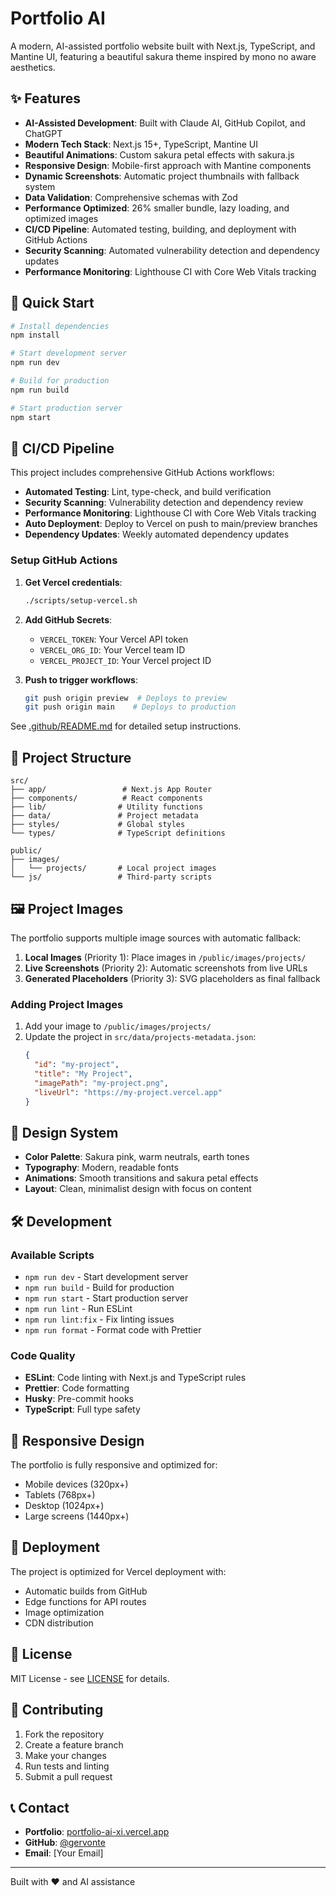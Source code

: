 # Portfolio AI

A modern, AI-assisted portfolio website built with Next.js, TypeScript, and Mantine UI, featuring a beautiful sakura theme inspired by mono no aware aesthetics.

## ✨ Features

- **AI-Assisted Development**: Built with Claude AI, GitHub Copilot, and ChatGPT
- **Modern Tech Stack**: Next.js 15+, TypeScript, Mantine UI
- **Beautiful Animations**: Custom sakura petal effects with sakura.js
- **Responsive Design**: Mobile-first approach with Mantine components
- **Dynamic Screenshots**: Automatic project thumbnails with fallback system
- **Data Validation**: Comprehensive schemas with Zod
- **Performance Optimized**: 26% smaller bundle, lazy loading, and optimized images
- **CI/CD Pipeline**: Automated testing, building, and deployment with GitHub Actions
- **Security Scanning**: Automated vulnerability detection and dependency updates
- **Performance Monitoring**: Lighthouse CI with Core Web Vitals tracking

## 🚀 Quick Start

```bash
# Install dependencies
npm install

# Start development server
npm run dev

# Build for production
npm run build

# Start production server
npm start
```

## 🔄 CI/CD Pipeline

This project includes comprehensive GitHub Actions workflows:

- **Automated Testing**: Lint, type-check, and build verification
- **Security Scanning**: Vulnerability detection and dependency review
- **Performance Monitoring**: Lighthouse CI with Core Web Vitals tracking
- **Auto Deployment**: Deploy to Vercel on push to main/preview branches
- **Dependency Updates**: Weekly automated dependency updates

### Setup GitHub Actions

1. **Get Vercel credentials**:

   ```bash
   ./scripts/setup-vercel.sh
   ```

2. **Add GitHub Secrets**:
   - `VERCEL_TOKEN`: Your Vercel API token
   - `VERCEL_ORG_ID`: Your Vercel team ID
   - `VERCEL_PROJECT_ID`: Your Vercel project ID

3. **Push to trigger workflows**:
   ```bash
   git push origin preview  # Deploys to preview
   git push origin main    # Deploys to production
   ```

See [.github/README.md](.github/README.md) for detailed setup instructions.

## 📁 Project Structure

```
src/
├── app/                 # Next.js App Router
├── components/          # React components
├── lib/                # Utility functions
├── data/               # Project metadata
├── styles/             # Global styles
└── types/              # TypeScript definitions

public/
├── images/
│   └── projects/       # Local project images
└── js/                 # Third-party scripts
```

## 🖼️ Project Images

The portfolio supports multiple image sources with automatic fallback:

1. **Local Images** (Priority 1): Place images in `/public/images/projects/`
2. **Live Screenshots** (Priority 2): Automatic screenshots from live URLs
3. **Generated Placeholders** (Priority 3): SVG placeholders as final fallback

### Adding Project Images

1. Add your image to `/public/images/projects/`
2. Update the project in `src/data/projects-metadata.json`:
   ```json
   {
     "id": "my-project",
     "title": "My Project",
     "imagePath": "my-project.png",
     "liveUrl": "https://my-project.vercel.app"
   }
   ```

## 🎨 Design System

- **Color Palette**: Sakura pink, warm neutrals, earth tones
- **Typography**: Modern, readable fonts
- **Animations**: Smooth transitions and sakura petal effects
- **Layout**: Clean, minimalist design with focus on content

## 🛠️ Development

### Available Scripts

- `npm run dev` - Start development server
- `npm run build` - Build for production
- `npm run start` - Start production server
- `npm run lint` - Run ESLint
- `npm run lint:fix` - Fix linting issues
- `npm run format` - Format code with Prettier

### Code Quality

- **ESLint**: Code linting with Next.js and TypeScript rules
- **Prettier**: Code formatting
- **Husky**: Pre-commit hooks
- **TypeScript**: Full type safety

## 📱 Responsive Design

The portfolio is fully responsive and optimized for:

- Mobile devices (320px+)
- Tablets (768px+)
- Desktop (1024px+)
- Large screens (1440px+)

## 🚀 Deployment

The project is optimized for Vercel deployment with:

- Automatic builds from GitHub
- Edge functions for API routes
- Image optimization
- CDN distribution

## 📄 License

MIT License - see [LICENSE](LICENSE) for details.

## 🤝 Contributing

1. Fork the repository
2. Create a feature branch
3. Make your changes
4. Run tests and linting
5. Submit a pull request

## 📞 Contact

- **Portfolio**: [portfolio-ai-xi.vercel.app](https://portfolio-ai-xi.vercel.app)
- **GitHub**: [@gervonte](https://github.com/gervonte)
- **Email**: [Your Email]

---

Built with ❤️ and AI assistance
